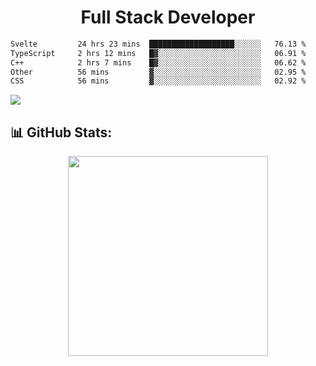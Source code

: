   <h1 align="center" font="bold">
Full Stack Developer 
</h1>


 <!--START_SECTION:waka-->

```txt
Svelte         24 hrs 23 mins  ███████████████████░░░░░░   76.13 %
TypeScript     2 hrs 12 mins   █▓░░░░░░░░░░░░░░░░░░░░░░░   06.91 %
C++            2 hrs 7 mins    █▓░░░░░░░░░░░░░░░░░░░░░░░   06.62 %
Other          56 mins         ▓░░░░░░░░░░░░░░░░░░░░░░░░   02.95 %
CSS            56 mins         ▓░░░░░░░░░░░░░░░░░░░░░░░░   02.92 %
```

<!--END_SECTION:waka-->

  <p align="start">
   
<a href="https://linkedin.com/in/Abhishek">
<img src="https://skillicons.dev/icons?i=cpp,java,python,html,css,js,postgres,mongodb,linux,bash,git,github,react,express,nodejs,nextjs,gcp,docker,vscode,postman,powershell,githubactions,&theme=dark&perline=10" />
</a>
</p>



## 📊 GitHub Stats:

 <div align="center">

 <!-- github streak start -->

<img width=320 src="https://github-readme-streak-stats.herokuapp.com/?user=Abhishek9503&layout=compact"  />

<!-- github streak end -->
